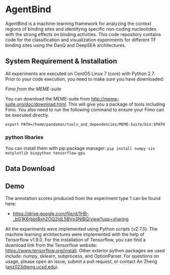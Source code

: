 # AgentBind #

AgentBind is a machine-learning framework for analyzing the context regions of binding sites and identifying specific non-coding nucleotides with the strong effects on binding activities. This code repository contains code for the classification and visualization experiments for different TF binding sites using the DanQ and DeepSEA architectures.

## System Requirement & Installation ##
All experiments are executed on CentOS Linux 7 (core) with Python 2.7. Prior to your code execution, you need to make sure you have downloaded:

*Fimo from the MEME-suite*

You can download the MEME-suite from http://meme-suite.org/doc/download.html. This will give you a package of tools including Fimo. You also need to run the following command to ensure your Fimo can be executed directly.

`export PATH=/home/pandaman/tools_and_dependencies/MEME-Suite/bin:$PATH`

### python libaries ###
You can install them with pip package manager:
`pip install numpy six matplotlib biopython tensorflow-gpu`

## Data Download ##

## Demo ##


The annotation scores produced from the experiment type 1 can be found here:
* https://drive.google.com/file/d/1HB-_bG1K6rbbtBxh2OQ2ldL5BVp3NlBQ/view?usp=sharing

All the experiments were implemented using Python scripts (v2.7.5). The machine learning architectures were implemented with the help of Tensorflow v1.9.0. For the installation of Tensorflow, you can find a download link from the Tensorflow website: https://www.tensorflow.org/install. Other exterior python packages we used include: numpy, sklearn, subprocess, and OptionParser. For questions on usage, please open an issue, submit a pull request, or contact An Zheng (anz023@eng.ucsd.edu).
